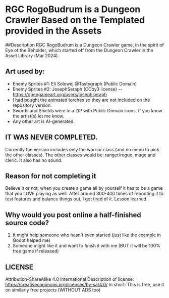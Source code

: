 # RGC RogoBudrum is a Dungeon Crawler Based on the Templated provided in the Assets

##Description
RGC RogoBudrum is a Dungeon Crawler game, in the spirit of Eye of the Beholder,
which started off from the Dungeon Crawler in the Asset Library (Mar 2024).

## Art used by:
* Enemy Sprites #1: Eli Solowej @Tastygraph (Public Domain)
* Enemy Sprites #2: JosephSeraph (CCby3 license) -- https://opengameart.org/users/josephseraph
* I had bought the animated torches so they are not included on the repository version.
* Swords and Shields were in a ZIP with Public Domain icons. If you know the artist(s) let me know.
* Any other art is AI-generated.

## IT WAS NEVER COMPLETED. 
Currently the version includes only the warrior class (and no menu to pick the other classes).
The other classes would be: ranger/rogue, mage and cleric.
It also has no sound.

## Reason for not completing it
Believe it or not, when you create a game all by yourself it has to be a game that 
you LOVE playing as well. After around 300-400 times of rebooting it to test features
and balance things out, I got tired of it. Lesson learned.

## Why would you post online a half-finished source code?
1. It might help someone who hasn't even started (just like the example in Godot helped me)
2. Someone might like it and want to finish it with me (BUT it will be 100% free game if released)

## LICENSE
Attribution-ShareAlike 4.0 International
Description of license: https://creativecommons.org/licenses/by-sa/4.0/
In short: This is free, use it on similarly free projects (WITHOUT ADS too)

